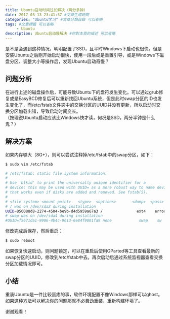 ```yaml
---
title: Ubuntu启动时间过长解决（两分多钟）
date: 2017-03-13 23:41:37 #文章生成時間
categories: "Ubuntu学习" #文章分類目錄 可以省略
tags: #文章標籤 可以省略
     - Ubuntu 
description: Ubuntu启动慢解决 #你對本頁的描述 可以省略
---
```

是不是会遇到这种情况，明明配置了SSD，且平时Windows下启动也很快。但是安装Ubuntu之后刚开始启动很快，使用一段后或是重置引导，或是Windows下磁盘分区、调整大小等操作后，发现Ubuntu启动奇慢？

## 问题分析

在进行上述的磁盘操作后，可能导致Ubuntu下的盘符发生变化。可以通过grub修复或是EasyBCD修复后可以重新找回Ubuntu系统，但是此时swap分区的ID也发生变化了，而/etc/fstab文件夹中的交换分区的UUID并没有更新，所以启动时交换分区加载出错，导致启动时间变长。  
（按理说Ubuntu启动应该比Windows快才读，何况是SSD，两分半钟是什么鬼？）

## 解决方案

如果内存够大（8G+），则可以尝试注释掉/etc/fstab中的swap分区，如下：

``` bash
$ sudo vim /etc/fstab

# /etc/fstab: static file system information.
#
# Use 'blkid' to print the universally unique identifier for a
# device; this may be used with UUID= as a more robust way to name devices
# that works even if disks are added and removed. See fstab(5).
#
# <file system> <mount point>   <type>  <options>       <dump>  <pass>
# / was on /dev/sda2 during installation
UUID=850088d8-2274-4504-be9b-d4d5959a67a3 /               ext4    errors=remount-ro 0       1
# swap was on /dev/sda4 during installation
#UUID=f5671da1-9906-4b4c-9613-6e84f9001fa9 none            swap    sw                0       0

```
修改完成后保存，然后重启：

``` bash
$ sudo reboot
```

如果恢复快速启动，则问题锁定，可以在重启后使用GParted等工具查看最新的swap分区的UUID，修改到/etc/fstab中去。再次启动后通过系统监视器查看交换分区加载情况即可。

## 小结  

重装Ubuntu是一件比较蛋疼的事，软件环境配置不像Windows那样可以ghost。如果这种方法可以解决你的问题那就不必费劲重装、重新构建环境了。  

谢谢观看！
